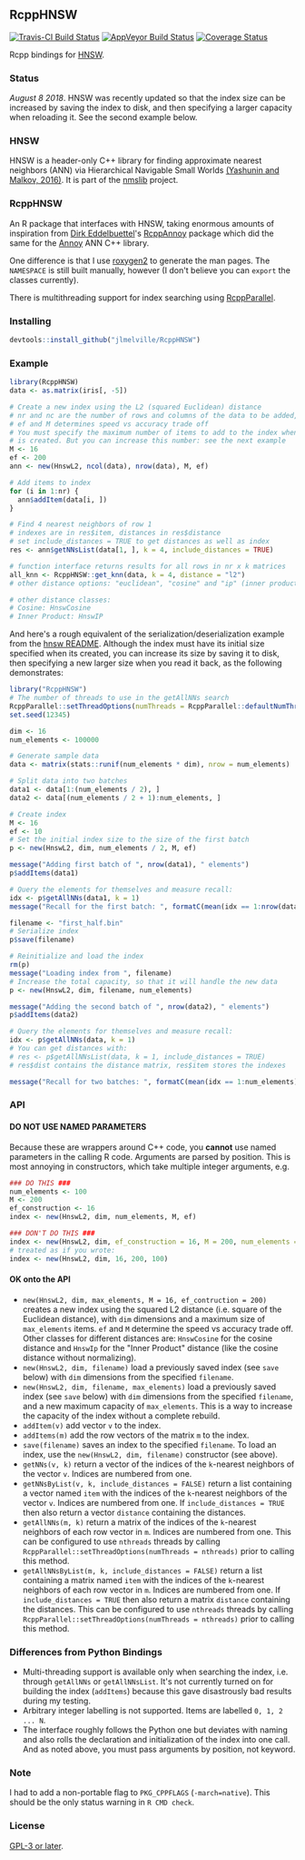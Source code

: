 ## RcppHNSW
[![Travis-CI Build Status](https://travis-ci.org/jlmelville/rcpphnsw.svg?branch=master)](https://travis-ci.org/jlmelville/rcpphnsw)
[![AppVeyor Build Status](https://ci.appveyor.com/api/projects/status/github/jlmelville/rcpphnsw?branch=master&svg=true)](https://ci.appveyor.com/project/jlmelville/rcpphnsw)
[![Coverage Status](https://img.shields.io/codecov/c/github/jlmelville/rcpphnsw/master.svg)](https://codecov.io/github/jlmelville/rcpphnsw?branch=master)

Rcpp bindings for [HNSW](https://github.com/nmslib/hnsw).

### Status

*August 8 2018*. HNSW was recently updated so that the index size can be
increased by saving the index to disk, and then specifying a larger capacity
when reloading it. See the second example below.

### HNSW

HNSW is a header-only C++ library for finding approximate nearest neighbors
(ANN) via Hierarchical Navigable Small Worlds
[(Yashunin and Malkov, 2016)](https://arxiv.org/abs/1603.09320). 
It is part of the [nmslib](https://github.com/nmslib/nmslib]) project. 

### RcppHNSW

An R package that interfaces with HNSW, taking enormous amounts of inspiration
from [Dirk Eddelbuettel](https://github.com/eddelbuettel)'s
[RcppAnnoy](https://github.com/eddelbuettel/rcppannoy) package which did the
same for the [Annoy](https://github.com/spotify/annoy) ANN C++ library.

One difference is that I use
[roxygen2](https://cran.r-project.org/package=roxygen2) to generate the man
pages. The `NAMESPACE` is still built manually, however (I don't believe you can
`export` the classes currently).

There is multithreading support for index searching using 
[RcppParallel](https://cran.r-project.org/package=RcppParallel).

### Installing

```R
devtools::install_github("jlmelville/RcppHNSW")
```

### Example

```R
library(RcppHNSW)
data <- as.matrix(iris[, -5])

# Create a new index using the L2 (squared Euclidean) distance
# nr and nc are the number of rows and columns of the data to be added, respectively
# ef and M determines speed vs accuracy trade off
# You must specify the maximum number of items to add to the index when it
# is created. But you can increase this number: see the next example
M <- 16
ef <- 200
ann <- new(HnswL2, ncol(data), nrow(data), M, ef)

# Add items to index
for (i in 1:nr) {
  ann$addItem(data[i, ])
}

# Find 4 nearest neighbors of row 1
# indexes are in res$item, distances in res$distance
# set include_distances = TRUE to get distances as well as index
res <- ann$getNNsList(data[1, ], k = 4, include_distances = TRUE)

# function interface returns results for all rows in nr x k matrices
all_knn <- RcppHNSW::get_knn(data, k = 4, distance = "l2")
# other distance options: "euclidean", "cosine" and "ip" (inner product distance)

# other distance classes:
# Cosine: HnswCosine
# Inner Product: HnswIP
```

And here's a rough equivalent of the serialization/deserialization example from
the [hnsw README](https://github.com/nmslib/hnsw#python-bindings-example).
Although the index must have its initial size specified when its created, you
can increase its size by saving it to disk, then specifying a new larger size
when you read it back, as the following demonstrates:

```R
library("RcppHNSW")
# The number of threads to use in the getAllNNs search
RcppParallel::setThreadOptions(numThreads = RcppParallel::defaultNumThreads())
set.seed(12345)

dim <- 16
num_elements <- 100000

# Generate sample data
data <- matrix(stats::runif(num_elements * dim), nrow = num_elements)

# Split data into two batches
data1 <- data[1:(num_elements / 2), ]
data2 <- data[(num_elements / 2 + 1):num_elements, ]

# Create index
M <- 16
ef <- 10
# Set the initial index size to the size of the first batch
p <- new(HnswL2, dim, num_elements / 2, M, ef)

message("Adding first batch of ", nrow(data1), " elements")
p$addItems(data1)

# Query the elements for themselves and measure recall:
idx <- p$getAllNNs(data1, k = 1)
message("Recall for the first batch: ", formatC(mean(idx == 1:nrow(data1))))

filename <- "first_half.bin"
# Serialize index
p$save(filename)

# Reinitialize and load the index
rm(p)
message("Loading index from ", filename)
# Increase the total capacity, so that it will handle the new data
p <- new(HnswL2, dim, filename, num_elements)

message("Adding the second batch of ", nrow(data2), " elements")
p$addItems(data2)

# Query the elements for themselves and measure recall:
idx <- p$getAllNNs(data, k = 1)
# You can get distances with:
# res <- p$getAllNNsList(data, k = 1, include_distances = TRUE)
# res$dist contains the distance matrix, res$item stores the indexes

message("Recall for two batches: ", formatC(mean(idx == 1:num_elements)))
```

### API

#### **DO NOT USE NAMED PARAMETERS**

Because these are wrappers around C++ code, you **cannot** use named 
parameters in the calling R code. Arguments are parsed by position. This is
most annoying in constructors, which take multiple integer arguments, e.g.

```R
### DO THIS ###
num_elements <- 100
M <- 200
ef_construction <- 16
index <- new(HnswL2, dim, num_elements, M, ef)

### DON'T DO THIS ###
index <- new(HnswL2, dim, ef_construction = 16, M = 200, num_elements = 100)
# treated as if you wrote:
index <- new(HnswL2, dim, 16, 200, 100)
```

#### OK onto the API

* `new(HnswL2, dim, max_elements, M = 16, ef_contruction = 200)` creates a new 
index using the squared L2 distance (i.e. square of the Euclidean distance),
with `dim` dimensions and a maximum size of `max_elements` items. `ef` and `M`
determine the speed vs accuracy trade off. Other classes for different distances
are: `HnswCosine` for the cosine distance and `HnswIp` for the "Inner Product"
distance (like the cosine distance without normalizing).
* `new(HnswL2, dim, filename)` load a previously saved index (see `save` below) 
with `dim` dimensions from the specified `filename`.
* `new(HnswL2, dim, filename, max_elements)` load a previously saved index (see
`save` below) with `dim` dimensions from the specified `filename`, and a new
maximum capacity of `max_elements`. This is a way to increase the capacity of
the index without a complete rebuild.
* `addItem(v)` add vector `v` to the index.
* `addItems(m)` add the row vectors of the matrix `m` to the index.
* `save(filename)` saves an index to the specified `filename`. To load an index,
use the `new(HnswL2, dim, filename)` constructor (see above).
* `getNNs(v, k)` return a vector of the indices of the `k`-nearest neighbors of
the vector `v`. Indices are numbered from one.
* `getNNsByList(v, k, include_distances = FALSE)` return a list containing a
vector named `item` with the indices of the `k`-nearest neighbors of
the vector `v`. Indices are numbered from one. If `include_distances = TRUE`
then also return a vector `distance` containing the distances.
* `getAllNNs(m, k)` return a matrix of the indices of the `k`-nearest neighbors
of each row vector in `m`. Indices are numbered from one. This can be
configured to use `nthreads` threads by calling
`RcppParallel::setThreadOptions(numThreads = nthreads)` prior to calling this
method.
* `getAllNNsByList(m, k, include_distances = FALSE)` return a list containing a
matrix named `item` with the indices of the `k`-nearest neighbors of each row
vector in `m`. Indices are numbered from one. If `include_distances = TRUE`
then also return a matrix `distance` containing the distances. This can be
configured to use `nthreads` threads by calling
`RcppParallel::setThreadOptions(numThreads = nthreads)` prior to calling this
method.

### Differences from Python Bindings

* Multi-threading support is available only when searching the index, i.e.
through `getAllNNs` or `getAllNNsList`. It's not currently turned on for 
building the index (`addItems`) because this gave disastrously bad results 
during my testing.
* Arbitrary integer labelling is not supported. Items are labelled 
`0, 1, 2 ... N`.
* The interface roughly follows the Python one but deviates with naming and also
rolls the declaration and initialization of the index into one call. And as noted
above, you must pass arguments by position, not keyword.

### Note

I had to add a non-portable flag to `PKG_CPPFLAGS` (`-march=native`). This
should be the only status warning in `R CMD check`.

### License

[GPL-3 or later](https://www.gnu.org/licenses/gpl-3.0.en.html).
